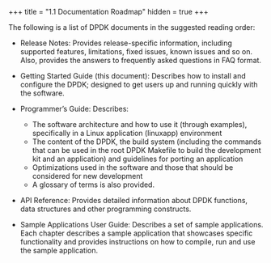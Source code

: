 +++
title = "1.1 Documentation Roadmap"
hidden = true
+++

The following is a list of DPDK documents in the suggested reading order:

- Release Notes: Provides release-specific information, including supported features, limitations, fixed issues, known issues and so on. Also, provides the answers to frequently asked questions in FAQ format.

- Getting Started Guide (this document): Describes how to install and configure the DPDK; designed to get users up and running quickly with the software.

- Programmer’s Guide: Describes:
  - The software architecture and how to use it (through examples), specifically in a Linux application (linuxapp) environment
  - The content of the DPDK, the build system (including the commands that can be used in the root DPDK Makefile to build the development kit and an application) and guidelines for porting an application
  - Optimizations used in the software and those that should be considered for new development
  - A glossary of terms is also provided.

- API Reference: Provides detailed information about DPDK functions, data structures and other programming constructs.

- Sample Applications User Guide: Describes a set of sample applications. Each chapter describes a sample application that showcases specific functionality and provides instructions on how to compile, run and use the sample application.
